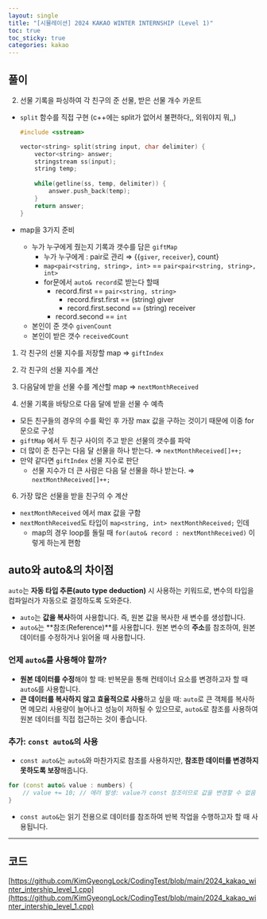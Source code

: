 ```yaml
---
layout: single
title: "[시뮬레이션] 2024 KAKAO WINTER INTERNSHIP (Level 1)"
toc: true
toc_sticky: true
categories: kakao
---
```


[](https://school.programmers.co.kr/learn/courses/30/lessons/258712)

## 풀이

2. 선물 기록을 파싱하여 각 친구의 준 선물, 받은 선물 개수 카운트

- `split` 함수를 직접 구현 (c++에는 split가 없어서 불편하다,, 외워야지 뭐,,)
    
    ```cpp
    #include <sstream>
    
    vector<string> split(string input, char delimiter) {
        vector<string> answer;
        stringstream ss(input);
        string temp;
        
        while(getline(ss, temp, delimiter)) {
            answer.push_back(temp);
        }
        return answer;
    }
    ```
    
- map을 3가지 준비
    - 누가 누구에게 줬는지 기록과 갯수를 담은 `giftMap`
        - 누가 누구에게 : pair로 관리 ⇒ {{`giver`, `receiver`}, count}
        - `map<pair<string, string>, int>`  == `pair<pair<string, string>, int>`
        - for문에서 `auto& record`로 받는다 할때
            - record.first == `pair<string, string>`
                - record.first.first == (string) giver
                - record.first.second == (string) receiver
            - record.second == `int`
    - 본인이 준 갯수 `givenCount`
    - 본인이 받은 갯수 `receivedCount`
    

1. 각 친구의 선물 지수를 저장할 map ⇒ `giftIndex`

3. 각 친구의 선물 지수를 계산

4. 다음달에 받을 선물 수를 계산할 map ⇒ `nextMonthReceived`

5. 선물 기록을 바탕으로 다음 달에 받을 선물 수 예측

- 모든 친구들의 경우의 수를 확인 후 가장 max 값을 구하는 것이기 때문에 이중 for문으로 구성
- `giftMap` 에서 두 친구 사이의 주고 받은 선물의 갯수를 파악
- 더 많이 준 친구는 다음 달 선물을 하나 받는다. ⇒ `nextMonthReceived[]++;`
- 만약 같다면 `giftIndex` 선물 지수로 판단
    - 선물 지수가 더 큰 사람은 다음 달 선물을 하나 받는다. ⇒ `nextMonthReceived[]++;`

6. 가장 많은 선물을 받을 친구의 수 계산

- `nextMonthReceived` 에서 max 값을 구함
- `nextMonthReceived`도 타입이 `map<string, int> nextMonthReceived;` 인데
    - map의 경우 loop를 돌릴 때 `for(auto& record : nextMonthReceived)` 이렇게 하는게 편함

## auto와 auto&의 차이점

`auto`는 **자동 타입 추론(auto type deduction)** 시 사용하는 키워드로, 변수의 타입을 컴파일러가 자동으로 결정하도록 도와준다.

- `auto`는 **값을 복사**하여 사용합니다. 즉, 원본 값을 복사한 새 변수를 생성합니다.
- `auto&`는 **참조(Reference)**를 사용합니다. 원본 변수의 **주소**를 참조하여, 원본 데이터를 수정하거나 읽어올 때 사용합니다.

### 언제 `auto&`를 사용해야 할까?

- **원본 데이터를 수정**해야 할 때: 반복문을 통해 컨테이너 요소를 변경하고자 할 때 `auto&`를 사용합니다.
- **큰 데이터를 복사하지 않고 효율적으로 사용**하고 싶을 때: `auto`로 큰 객체를 복사하면 메모리 사용량이 늘어나고 성능이 저하될 수 있으므로, `auto&`로 참조를 사용하여 원본 데이터를 직접 접근하는 것이 좋습니다.

### 추가: `const auto&`의 사용

- `const auto&`는 `auto&`와 마찬가지로 참조를 사용하지만, **참조한 데이터를 변경하지 못하도록 보장**해줍니다.

```cpp
for (const auto& value : numbers) {
    // value += 10; // 에러 발생: value가 const 참조이므로 값을 변경할 수 없음
}
```

- `const auto&`는 읽기 전용으로 데이터를 참조하여 반복 작업을 수행하고자 할 때 사용됩니다.

---

## 코드

[https://github.com/KimGyeongLock/CodingTest/blob/main/2024_kakao_winter_intership_level_1.cpp](https://github.com/KimGyeongLock/CodingTest/blob/main/2024_kakao_winter_intership_level_1.cpp)
